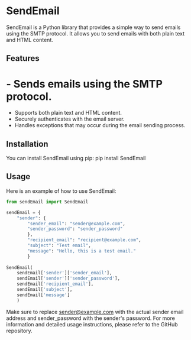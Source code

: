 # SendEmail
                    
SendEmail is a Python library that provides a simple way to send emails using the SMTP protocol. It allows you to send emails with both plain text and HTML content.

## Features
# - Sends emails using the SMTP protocol.
- Supports both plain text and HTML content.
- Securely authenticates with the email server.
- Handles exceptions that may occur during the email sending process.

## Installation
You can install SendEmail using pip:
pip install SendEmail

## Usage
Here is an example of how to use SendEmail:

```python
from sendEmail import SendEmail

sendEmail = {
    "sender": {
        "sender_email": "sender@example.com",
        "sender_password": "sender_password"
        },
        "recipient_email": "recipient@example.com",
        "subject": "Test email",
        "message": "Hello, this is a test email."
        }
        
SendEmail(
    sendEmail['sender']['sender_email'],
    sendEmail['sender']['sender_password'],
    sendEmail['recipient_email'],
    sendEmail['subject'],
    sendEmail['message']
    )
```
         
Make sure to replace sender@example.com with the actual sender email address and sender_password with the sender's password.
For more information and detailed usage instructions, please refer to the GitHub repository.